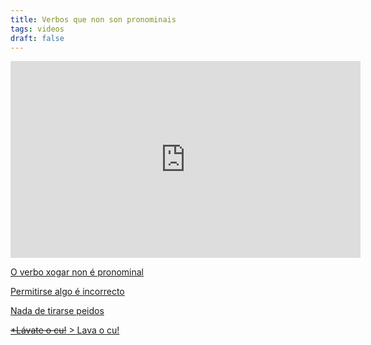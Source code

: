 ```yaml
---
title: Verbos que non son pronominais
tags: videos
draft: false
---
```

<iframe width="560" height="315" src="https://www.youtube.com/embed/videoseries?list=PLPJdEqiyl2dAvN7xUCb3efSmafoZy4cRb" title="YouTube video player" frameborder="0" allow="accelerometer; autoplay; clipboard-write; encrypted-media; gyroscope; picture-in-picture" allowfullscreen></iframe>

[O verbo xogar non é pronominal](https://www.tiktok.com/@digochoeu/video/7161396999831538949)

[Permitirse algo é incorrecto](https://youtube.com/shorts/oLY0otwtLPE?feature=share)

[Nada de tirarse peidos](https://www.tiktok.com/@digochoeu/video/7056350427046006021)

[<del>\*Lávate o cu!</del> > Lava o cu!](https://www.tiktok.com/@digochoeu/video/7046489439748558086)